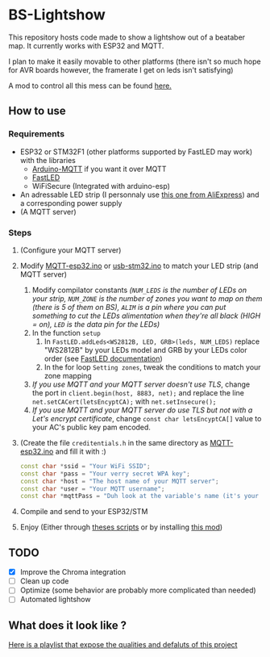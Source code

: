 # BS-Lightshow

This repository hosts code made to show a lightshow out of a beataber map. It currently works with ESP32 and MQTT.

I plan to make it easily movable to other platforms (there isn't so much hope for AVR boards however, the framerate I get on leds isn't satisfying)

A mod to control all this mess can be found [here.](https://github.com/Jangberry/BS-Lightshow-mod)

## How to use

### Requirements

* ESP32 or STM32F1 (other platforms supported by FastLED may work) with the libraries
  * [Arduino-MQTT](https://github.com/256dpi/arduino-mqtt) if you want it over MQTT
  * [FastLED](https://github.com/FastLED/FastLED)
  * WiFiSecure (Integrated with arduino-esp)
* An adressable LED strip (I personnaly use [this one from AliExpress](https://aliexpress.com/item/32682015405.html)) and a corresponding power supply
* (A MQTT server)

### Steps

1. (Configure your MQTT server)
2. Modify [MQTT-esp32.ino](MQTT-esp32/MQTT-esp32.ino) or [usb-stm32.ino](usb-stm32/usb-stm32.ino) to match your LED strip (and MQTT server)
    1. Modify compilator constants *(`NUM_LEDS` is the number of LEDs on your strip, `NUM_ZONE` is the number of zones you want to map on them (there is 5 of them on BS), `ALIM` is a pin where you can put something to cut the LEDs alimentation when they're all black (HIGH = on), `LED` is the data pin for the LEDs)*
    2. In the function `setup`
        1. In `FastLED.addLeds<WS2812B, LED, GRB>(leds, NUM_LEDS)` replace "WS2812B" by your LEDs model and GRB by your LEDs color order (see [FastLED documentation](https://github.com/FastLED/FastLED/wiki/Chipset-reference))
        2. In the for loop `Setting zones`, tweak the conditions to match your zone mapping
    3. *If you use MQTT and your MQTT server doesn't use TLS*, change the port in `client.begin(host, 8883, net);` and replace the line `net.setCACert(letsEncyptCA);` with `net.setInsecure();`
    4. *If you use MQTT and your MQTT server do use TLS but not with a Let's encrypt certificate*, change `const char letsEncyptCA[]` value to your AC's public key pam encoded.
3. (Create the file `creditentials.h` in the same directory as [MQTT-esp32.ino](MQTT-esp32/MQTT-esp32.ino) and fill it with :)

    ```cpp
    const char *ssid = "Your WiFi SSID";
    const char *pass = "Your verry secret WPA key";
    const char *host = "The host name of your MQTT server";
    const char *user = "Your MQTT username";
    const char *mqttPass = "Duh look at the variable's name (it's your MQTT password, who guessed !)";
    ```

4. Compile and send to your ESP32/STM

5. Enjoy (Either through [theses scripts](Maestro/) or by installing [this mod](https://github.com/Jangberry/BS-Lightshow-mod))

## TODO

- [X] Improve the Chroma integration
- [ ] Clean up code
- [ ] Optimize (some behavior are probably more complicated than needed)
- [ ] Automated lightshow 

## What does it look like ?

[Here is a playlist that expose the qualities and defaluts of this project](https://youtube.com/playlist?list=PLoi2AJY80Da4dWdUkFHWiMCIV_3WsXdXX)
